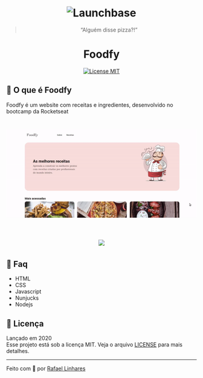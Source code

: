 <h1 align="center">
    <img alt="Launchbase" src="https://camo.githubusercontent.com/149256ed02c9054607878cd5f68d083ee99ae27d/68747470733a2f2f726f636b6574736561742d63646e2e73332d73612d656173742d312e616d617a6f6e6177732e636f6d2f6d6f636b75702e706e67" width="400px" />
</h1>



<blockquote align="center">“Alguém disse pizza?!”</blockquote>


<h1 align="center">  Foodfy </h1>

<p align="center"> 
  <a href="https://opensource.org/licenses/MIT"> 
    <img src="https://img.shields.io/badge/license-MIT-brightgreen" alt="License MIT"> 
  </a> 
</p> 

## :pizza: O que é Foodfy
Foodfy é um website com receitas e ingredientes, desenvolvido no bootcamp da Rocketseat

<h1 align="center">
    <img src="imggif/foodfy.gif">
</h1>

<h1 align="center">
    <img src="ezgif.com-video-to-gif(2).gif">
</h1>



## :email: Faq
- HTML
- CSS
- Javascript
- Nunjucks
- Nodejs 

## :memo: Licença
Lançado em 2020</br>
Esse projeto está sob a licença MIT. Veja o arquivo <a href="LICENSE">[LICENSE](/LICENSE) para mais detalhes.

    
---------------------------------------------------------------------------------------------------------------------------------------------------------------

Feito com :blue_heart: por [Rafael Linhares](https://www.linkedin.com/in/rafael-linhares-js/)
